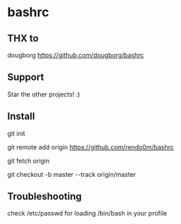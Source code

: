 # bashrc

## THX to

dougborg https://github.com/dougborg/bashrc

## Support

Star the other projects! :)

## Install

git init

git remote add origin https://github.com/rendo0m/bashrc

git fetch origin

git checkout -b master --track origin/master

## Troubleshooting

check /etc/passwd for loading /bin/bash in your profile

